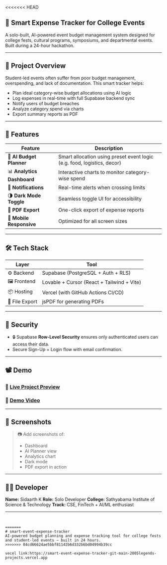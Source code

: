 <<<<<<< HEAD
## 💸 Smart Expense Tracker for College Events

A solo-built, AI-powered event budget management system designed for college fests, cultural programs, symposiums, and departmental events. Built during a 24-hour hackathon.

---

## 🚀 Project Overview

Student-led events often suffer from poor budget management, overspending, and lack of documentation. This smart tracker helps:

* Plan ideal category-wise budget allocations using AI logic
* Log expenses in real-time with full Supabase backend sync
* Notify users of budget breaches
* Analyze category spend via charts
* Export summary reports as PDF

---

## 🌟 Features

| Feature                    | Description                                                             |
| -------------------------- | ----------------------------------------------------------------------- |
| 🧠 **AI Budget Planner**   | Smart allocation using preset event logic (e.g. food, logistics, decor) |
| 📊 **Analytics Dashboard** | Interactive charts to monitor category-wise spend                       |
| 🔔 **Notifications**       | Real-time alerts when crossing limits                                   |
| 🌗 **Dark Mode Toggle**    | Seamless toggle UI for accessibility                                    |
| 📄 **PDF Export**          | One-click export of expense reports                                     |
| 📱 **Mobile Responsive**   | Optimized for all screen sizes                                          |

---

## 🛠 Tech Stack

| Layer          | Tool                                       |
| -------------- | ------------------------------------------ |
| ⚙️ Backend     | Supabase (PostgreSQL + Auth + RLS)         |
| 🖼 Frontend    | Lovable + Cursor (React + Tailwind + Vite) |
| 📦 Hosting     | Vercel (with GitHub Actions CI/CD)         |
| 📁 File Export | jsPDF for generating PDFs                  |

---

## 🔐 Security

* 🔒 Supabase **Row-Level Security** ensures only authenticated users can access their data.
* Secure Sign-Up + Login flow with email confirmation.

---

## 📽️ Demo

### 🔗 [Live Project Preview](https://dd99dde1-cb8e-4e48-a3bf-f6799ac052eb.lovableproject.com/dashboard)

### 🎥 [Demo Video](_link_to_video_if_uploaded_)

---

## 📸 Screenshots

> 📷 Add screenshots of:
>
> * Dashboard
> * AI Planner view
> * Analytics chart
> * Dark mode
> * PDF export in action

---

## 🧑‍💻 Developer

**Name:** Sidaarth K
**Role:** Solo Developer
**College:** Sathyabama Institute of Science & Technology
**Track:** CSE, FinTech + AI/ML enthusiast

---

```


=======
# smart-event-expense-tracker
AI-powered budget planning and expense tracking tool for college fests and student-led events — built in 24 hours.
>>>>>>> 04cd66624ae5bbf81142b6d332b6bd04994b39cc

vecel link:https://smart-event-expense-tracker-git-main-2005legends-projects.vercel.app
